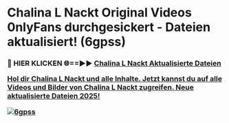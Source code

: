 # Chalina L Nackt Original Videos 0nlyFans durchgesickert - Dateien aktualisiert! (6gpss)

<h3>🔴 HIER KLICKEN 🌐==►► <a href="https://tinyurl.com/h6vf6nb8" rel="nofollow">Chalina L Nackt Aktualisierte Dateien

Hol dir Chalina L Nackt und alle Inhalte. Jetzt kannst du auf alle Videos und Bilder von Chalina L Nackt zugreifen. Neue aktualisierte Dateien 2025!

[![6gpss](https://i.imgur.com/sD4kR3V.gif)](https://tinyurl.com/h6vf6nb8)
